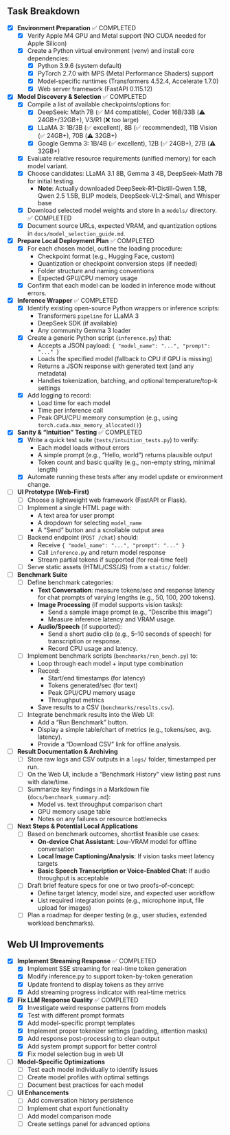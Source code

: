 ## Task Breakdown

- [x] **Environment Preparation** ✅ COMPLETED
  - [x] Verify Apple M4 GPU and Metal support (NO CUDA needed for Apple Silicon)
  - [x] Create a Python virtual environment (venv) and install core dependencies:
    - [x] Python 3.9.6 (system default)
    - [x] PyTorch 2.7.0 with MPS (Metal Performance Shaders) support
    - [x] Model-specific runtimes (Transformers 4.52.4, Accelerate 1.7.0)
    - [x] Web server framework (FastAPI 0.115.12)
- [x] **Model Discovery & Selection** ✅ COMPLETED
  - [x] Compile a list of available checkpoints/options for:
    - [x] DeepSeek: Math 7B (✅ M4 compatible), Coder 16B/33B (⚠️ 24GB+/32GB+), V3/R1 (❌ too large)
    - [x] LLaMA 3: 1B/3B (✅ excellent), 8B (✅ recommended), 11B Vision (✅ 24GB+), 70B (⚠️ 32GB+)
    - [x] Google Gemma 3: 1B/4B (✅ excellent), 12B (✅ 24GB+), 27B (⚠️ 32GB+)
  - [x] Evaluate relative resource requirements (unified memory) for each model variant.
  - [x] Choose candidates: LLaMA 3.1 8B, Gemma 3 4B, DeepSeek-Math 7B for initial testing.
    - **Note**: Actually downloaded DeepSeek-R1-Distill-Qwen 1.5B, Qwen 2.5 1.5B, BLIP models, DeepSeek-VL2-Small, and Whisper base
  - [x] Download selected model weights and store in a `models/` directory. ✅ COMPLETED
  - [x] Document source URLs, expected VRAM, and quantization options in `docs/model_selection_guide.md`.
- [x] **Prepare Local Deployment Plan** ✅ COMPLETED
  - [x] For each chosen model, outline the loading procedure:
    - Checkpoint format (e.g., Hugging Face, custom)
    - Quantization or checkpoint conversion steps (if needed)
    - Folder structure and naming conventions
    - Expected GPU/CPU memory usage
  - [x] Confirm that each model can be loaded in inference mode without errors.
- [x] **Inference Wrapper** ✅ COMPLETED
  - [x] Identify existing open-source Python wrappers or inference scripts:
    - Transformers `pipeline` for LLaMA 3
    - DeepSeek SDK (if available)
    - Any community Gemma 3 loader
  - [x] Create a generic Python script (`inference.py`) that:
    - Accepts a JSON payload: `{ "model_name": "...", "prompt": "..." }`
    - Loads the specified model (fallback to CPU if GPU is missing)
    - Returns a JSON response with generated text (and any metadata)
    - Handles tokenization, batching, and optional temperature/top-k settings
  - [x] Add logging to record:
    - Load time for each model
    - Time per inference call
    - Peak GPU/CPU memory consumption (e.g., using `torch.cuda.max_memory_allocated()`)
- [x] **Sanity & “Intuition” Testing** ✅ COMPLETED
  - [x] Write a quick test suite (`tests/intuition_tests.py`) to verify:
    - Each model loads without errors
    - A simple prompt (e.g., “Hello, world”) returns plausible output
    - Token count and basic quality (e.g., non-empty string, minimal length)
  - [x] Automate running these tests after any model update or environment change.
- [ ] **UI Prototype (Web-First)**
  - [ ] Choose a lightweight web framework (FastAPI or Flask).
  - [ ] Implement a single HTML page with:
    - A text area for user prompt
    - A dropdown for selecting `model_name`
    - A “Send” button and a scrollable output area
  - [ ] Backend endpoint (`POST /chat`) should:
    - Receive `{ "model_name": "...", "prompt": "..." }`
    - Call `inference.py` and return model response
    - Stream partial tokens if supported (for real-time feel)
  - [ ] Serve static assets (HTML/CSS/JS) from a `static/` folder.
- [ ] **Benchmark Suite**
  - [ ] Define benchmark categories:
    - **Text Conversation**: measure tokens/sec and response latency for chat prompts of varying lengths (e.g., 50, 100, 200 tokens).
    - **Image Processing** (if model supports vision tasks):
      - Send a sample image prompt (e.g., “Describe this image”)
      - Measure inference latency and VRAM usage.
    - **Audio/Speech** (if supported):
      - Send a short audio clip (e.g., 5–10 seconds of speech) for transcription or response.
      - Record CPU usage and latency.
  - [ ] Implement benchmark scripts (`benchmarks/run_bench.py`) to:
    - Loop through each model + input type combination
    - Record:  
      - Start/end timestamps (for latency)  
      - Tokens generated/sec (for text)  
      - Peak GPU/CPU memory usage  
      - Throughput metrics
    - Save results to a CSV (`benchmarks/results.csv`).
  - [ ] Integrate benchmark results into the Web UI:
    - Add a “Run Benchmark” button.
    - Display a simple table/chart of metrics (e.g., tokens/sec, avg. latency).
    - Provide a “Download CSV” link for offline analysis.
- [ ] **Result Documentation & Archiving**
  - [ ] Store raw logs and CSV outputs in a `logs/` folder, timestamped per run.
  - [ ] On the Web UI, include a “Benchmark History” view listing past runs with date/time.
  - [ ] Summarize key findings in a Markdown file (`docs/benchmark_summary.md`):
    - Model vs. text throughput comparison chart
    - GPU memory usage table
    - Notes on any failures or resource bottlenecks
- [ ] **Next Steps & Potential Local Applications**
  - [ ] Based on benchmark outcomes, shortlist feasible use cases:
    - **On-device Chat Assistant**: Low-VRAM model for offline conversation
    - **Local Image Captioning/Analysis**: If vision tasks meet latency targets
    - **Basic Speech Transcription or Voice-Enabled Chat**: If audio throughput is acceptable
  - [ ] Draft brief feature specs for one or two proofs-of-concept:
    - Define target latency, model size, and expected user workflow
    - List required integration points (e.g., microphone input, file upload for images)
  - [ ] Plan a roadmap for deeper testing (e.g., user studies, extended workload benchmarks).

## Web UI Improvements
- [x] **Implement Streaming Response** ✅ COMPLETED
  - [x] Implement SSE streaming for real-time token generation
  - [x] Modify inference.py to support token-by-token generation
  - [x] Update frontend to display tokens as they arrive
  - [x] Add streaming progress indicator with real-time metrics
- [x] **Fix LLM Response Quality** ✅ COMPLETED
  - [x] Investigate weird response patterns from models
  - [x] Test with different prompt formats
  - [x] Add model-specific prompt templates
  - [x] Implement proper tokenizer settings (padding, attention masks)
  - [x] Add response post-processing to clean output
  - [x] Add system prompt support for better control
  - [x] Fix model selection bug in web UI
- [ ] **Model-Specific Optimizations**
  - [ ] Test each model individually to identify issues
  - [ ] Create model profiles with optimal settings
  - [ ] Document best practices for each model
- [ ] **UI Enhancements**
  - [ ] Add conversation history persistence
  - [ ] Implement chat export functionality
  - [ ] Add model comparison mode
  - [ ] Create settings panel for advanced options